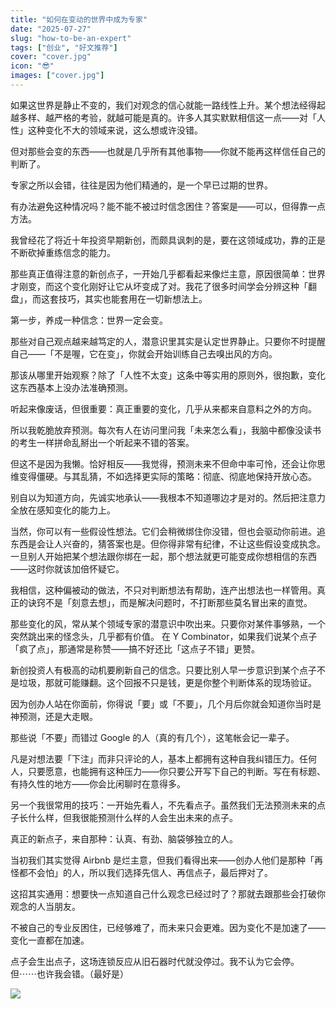 ```yaml
---
title: "如何在变动的世界中成为专家"
date: "2025-07-27"
slug: "how-to-be-an-expert"
tags: ["创业", "好文推荐"]
cover: "cover.jpg"
icon: "😎"
images: ["cover.jpg"]
---
```

如果这世界是静止不变的，我们对观念的信心就能一路线性上升。某个想法经得起越多样、越严格的考验，就越可能是真的。许多人其实默默相信这一点——对「人性」这种变化不大的领域来说，这么想或许没错。



但对那些会变的东西——也就是几乎所有其他事物——你就不能再这样信任自己的判断了。



专家之所以会错，往往是因为他们精通的，是一个早已过期的世界。



有办法避免这种情况吗？能不能不被过时信念困住？答案是——可以，但得靠一点方法。



我曾经花了将近十年投资早期新创，而颇具讽刺的是，要在这领域成功，靠的正是不断砍掉重练信念的能力。



那些真正值得注意的新创点子，一开始几乎都看起来像烂主意，原因很简单：世界才刚变，而这个变化刚好让它从坏变成了对。我花了很多时间学会分辨这种「翻盘」，而这套技巧，其实也能套用在一切新想法上。



第一步，养成一种信念：世界一定会变。



那些对自己观点越来越笃定的人，潜意识里其实是认定世界静止。只要你不时提醒自己——「不是喔，它在变」，你就会开始训练自己去嗅出风的方向。



那该从哪里开始观察？除了「人性不太变」这条中等实用的原则外，很抱歉，变化这东西基本上没办法准确预测。



听起来像废话，但很重要：真正重要的变化，几乎从来都来自意料之外的方向。



所以我乾脆放弃预测。每次有人在访问里问我「未来怎么看」，我脑中都像没读书的考生一样拼命乱掰出一个听起来不错的答案。



但这不是因为我懒。恰好相反——我觉得，预测未来不但命中率可怜，还会让你思维变得僵硬。与其乱猜，不如选择更实际的策略：彻底、彻底地保持开放心态。



别自以为知道方向，先诚实地承认——我根本不知道哪边才是对的。然后把注意力全放在感知变化的能力上。



当然，你可以有一些假设性想法。它们会稍微绑住你没错，但也会驱动你前进。追东西是会让人兴奋的，猜答案也是。但你得非常有纪律，不让这些假设变成执念。
一旦别人开始把某个想法跟你绑在一起，那个想法就更可能变成你想相信的东西——这时你就该加倍怀疑它。



我相信，这种偏被动的做法，不只对判断想法有帮助，连产出想法也一样管用。真正的诀窍不是「刻意去想」，而是解决问题时，不打断那些莫名冒出来的直觉。



那些变化的风，常从某个领域专家的潜意识中吹出来。只要你对某件事够熟，一个突然跳出来的怪念头，几乎都有价值。
在 Y Combinator，如果我们说某个点子「疯了点」，那通常是称赞——搞不好还比「这点子不错」更赞。



新创投资人有极高的动机要刷新自己的信念。只要比别人早一步意识到某个点子不是垃圾，那就可能赚翻。这个回报不只是钱，更是你整个判断体系的现场验证。



因为创办人站在你面前，你得说「要」或「不要」，几个月后你就会知道你当时是神预测，还是大走眼。



那些说「不要」而错过 Google 的人（真的有几个），这笔帐会记一辈子。



凡是对想法要「下注」而非只评论的人，基本上都拥有这种自我纠错压力。任何人，只要愿意，也能拥有这种压力——你只要公开写下自己的判断。写在有标题、有持久性的地方——你会比闲聊时在意得多。



另一个我很常用的技巧：一开始先看人，不先看点子。虽然我们无法预测未来的点子长什么样，但我很能预测什么样的人会生出未来的点子。



真正的新点子，来自那种：认真、有劲、脑袋够独立的人。



当初我们其实觉得 Airbnb 是烂主意，但我们看得出来——创办人他们是那种「再怪都不会怕」的人，所以我们选择先信人、再信点子，最后押对了。



这招其实通用：想要快一点知道自己什么观念已经过时了？那就去跟那些会打破你观念的人当朋友。



不被自己的专业反困住，已经够难了，而未来只会更难。因为变化不是加速了——变化一直都在加速。



点子会生出点子，这场连锁反应从旧石器时代就没停过。我不认为它会停。
但⋯⋯也许我会错。（最好是）




![](https://prod-files-secure.s3.us-west-2.amazonaws.com/112d0858-5090-4d34-a606-b75eb8d65fd2/46476355-9cf3-4e99-9b7a-3531bc426380/1000202064.png?X-Amz-Algorithm=AWS4-HMAC-SHA256&X-Amz-Content-Sha256=UNSIGNED-PAYLOAD&X-Amz-Credential=ASIAZI2LB466QZAN3ZHZ%2F20250820%2Fus-west-2%2Fs3%2Faws4_request&X-Amz-Date=20250820T143731Z&X-Amz-Expires=3600&X-Amz-Security-Token=IQoJb3JpZ2luX2VjEI7%2F%2F%2F%2F%2F%2F%2F%2F%2F%2FwEaCXVzLXdlc3QtMiJHMEUCIQCss4MFENd860DeXZMLzmNuHmeIWWWqo%2FyjIwhjOg6fbAIgEd5jVtFeiPT29jli3P7H48T%2FVPvGe%2BtIeFlnD4V%2FPccqiAQI1%2F%2F%2F%2F%2F%2F%2F%2F%2F%2F%2FARAAGgw2Mzc0MjMxODM4MDUiDAqkhwG%2FqX5VGdzULSrcAwQGinZom31UIKIcSE%2Fh1tOSqSWb%2Ff92msolLnXpwfd9Bqz27IhPp2Xs1l%2BhWYtFdmqaBZQgppc%2BVomXHAerDfj13Hh8o4tuCtdLjG%2BlWSqvRIRo%2BTAcK7m194frTggLAgfhSv1nOcou%2FF3Q%2B0tWHn6YtQbZAwzK70QkCaXjQX1oy1kgR9iYHrS0K76fyvdzn%2BE4kGhTL8joCHyiCbtUdiZrYuSIdWu5gDi5AqSRMP3DHD76YHVLjcyxgPL%2FQKdTbVjIibkFNRe57CYi2a8MMRBrY4wdVu12Z3iQajpdiKMi18jypkYj%2FQxSfyjNMZOEi1gusYAwvjUeRSQvkkvV7oCbIeXJ79gUb5nA%2Ffc%2F3xd2gI%2BkwHIBizRAy7w8px%2FhTS9p0KpxezreYTqS2Wl%2BDOVnV7BwEvONP4u6l4BhekPyUcyHDF9T8E7NYDGqhR8jba%2FNAGGhnzNl9OEFngXqEDuKDIJSVfiJdInyBybBfyQ6aRLCBciCVF5b03%2BUwuBHSBimXbO0KrRocAJZW32lX8f3FAnd1cRM3lO5zRBs%2FXEV4SJFt8SJjLLI2kfkKTuhUl9Miq2OulU9GnGMTUGIVYq%2BCxvzP0WaPLmpdstT6sTGtaqiwyKgHms4W4PnMNmll8UGOqUB1w89en4pHhg7sjAUXfe%2F77UFXnLBnWnUUtlCR45PysPX4nMMc4z7POoCoVQaZcR6hqiWpkQ8aU0GQKMqIwT99NlWGxvZ1CKM8Faozu6kVpmVpgrvXmRNVI1Y7QziYukaA2VtWnVsO99u%2B%2FFvRb84oI1MtciAhrMKu2ct73Xnfaht3xnlhM3J%2FWMZitPXc1Jxja26kdZ2kkwcEp2AiT2Klhmhpl4p&X-Amz-Signature=efd9553fd41147ee9a5d59817632dc392f6cdd0dd2fbca5a928703e82b4af661&X-Amz-SignedHeaders=host&x-amz-checksum-mode=ENABLED&x-id=GetObject)

